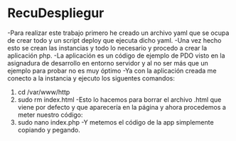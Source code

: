 # RecuDespliegur
-Para realizar este trabajo primero he creado un archivo yaml que se ocupa de crear todo y un script deploy que ejecuta dicho yaml.
-Una vez hecho esto se crean las instancias y todo lo necesario y procedo a crear la aplicación php.
-La aplicación es un código de ejemplo de PDO visto en la asignadura de desarrollo en entorno servidor y al no ser más que un ejemplo para probar no es muy óptimo
-Ya con la aplicación creada me conecto a la instancia y ejecuto los siguentes comandos:
1. cd /var/www/http
2. sudo rm index.html
-Esto lo hacemos para borrar el archivo .html que viene por defecto y que aparecería en la página y ahora procedemos a meter nuestro código:
1. sudo nano index.php
-Y metemos el código de la app simplemente copiando y pegando.
